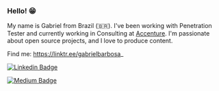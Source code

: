### Hello! 😁
My name is Gabriel from Brazil (🇧🇷). 
I've been working with Penetration Tester and currently working in Consulting at [Accenture](https://accenture.com). 
I'm passionate about open source projects, and I love to produce content.

Find me:
https://linktr.ee/gabrielbarbosa_


[![Linkedin Badge](https://img.shields.io/badge/linkedin-%230077B5.svg?&style=for-the-badge&logo=linkedin&logoColor=white&link=https://www.linkedin.com/in/gabrielbarbosasouza)](https://www.linkedin.com/in/gabrielbarbosasouza)

[![Medium Badge](https://img.shields.io/badge/medium-%2312100E.svg?&style=for-the-badge&logo=medium&logoColor=white&link=https://medium.com/@gabu_b)](https://medium.com/@gabu_b)




